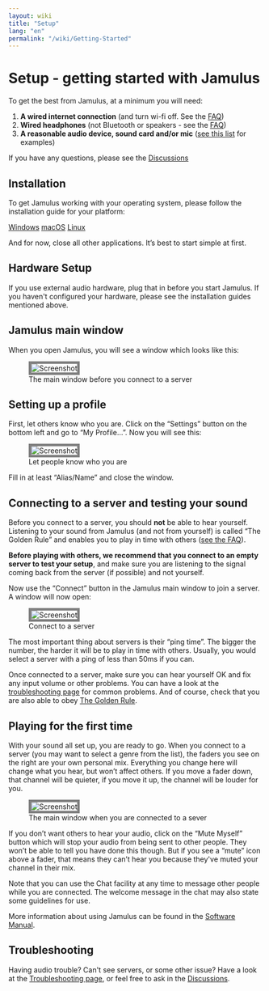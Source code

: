 ```yaml
---
layout: wiki
title: "Setup"
lang: "en"
permalink: "/wiki/Getting-Started"
---
```


# Setup - getting started with Jamulus

To get the best from Jamulus, at a minimum you will need:

1. **A wired internet connection** (and turn wi-fi off. See the [FAQ](/wiki/FAQ#why-shouldnt-i-use-wireless-equipment))
1. **Wired headphones** (not Bluetooth or speakers - see the [FAQ](/wiki/FAQ#why-shouldnt-i-use-wireless-equipment))
1. **A reasonable audio device, sound card and/or mic** ([see this list](/kb/2021/01/05/Jamulus-Sound-Devices.html) for examples)

If you have any questions, please see the [Discussions](https://github.com/jamulussoftware/jamulus/discussions)

## Installation

To get Jamulus working with your operating system, please follow the installation guide for your platform:

<div class="fx-row fx-row-start-xs button-container">
    <a href="Installation-for-Windows" class="button fx-col-100-xs">Windows</a>
    <a href="Installation-for-Macintosh" class="button fx-col-100-xs">macOS</a>
    <a href= "Installation-for-Linux" class="button fx-col-100-xs">Linux</a>
</div>

And for now, close all other applications. It’s best to start simple at first.

## Hardware Setup

If you use external audio hardware, plug that in before you start Jamulus. If you haven't configured your hardware, please see the installation guides mentioned above.

## Jamulus main window

When you open Jamulus, you will see a window which looks like this:

<figure>
  <img src="{{site.url}}/assets/img/en-screenshots/main-screen-default.png" loading="lazy" alt="Screenshot" style="border: 5px solid grey;">
  <figcaption>The main window before you connect to a server</figcaption>
</figure>


## Setting up a profile

First, let others know who you are. Click on the “Settings” button on the bottom left and go to “My Profile…”. Now you will see this:

<figure>
  <img src="{{site.url}}/assets/img/en-screenshots/settings-profile.png" loading="lazy" alt="Screenshot" style="border: 5px solid grey;">
  <figcaption>Let people know who you are</figcaption>
</figure>


Fill in at least “Alias/Name” and close the window.

## Connecting to a server and testing your sound

Before you connect to a server, you should **not** be able to hear yourself.  Listening to your sound from Jamulus (and not from yourself) is called “The Golden Rule” and enables you to play in time with others ([see the FAQ](/wiki/FAQ#why-should-i-not-listen-to-my-own-signal)).

**Before playing with others, we recommend that you connect to an empty server to test your setup**, and make sure you are listening to the signal coming back from the server (if possible) and not yourself.

Now use the “Connect” button in the Jamulus main window to join a server. A window will now open:

<figure>
  <img src="{{site.url}}/assets/img/en-screenshots/connection-setup-window.png" loading="lazy" alt="Screenshot" style="border: 5px solid grey;">
  <figcaption>Connect to a server</figcaption>
</figure>

The most important thing about servers is their “ping time”. The bigger the number, the harder it will be to play in time with others. Usually, you would select a server with a ping of less than 50ms if you can.

Once connected to a server, make sure you can hear yourself OK and fix any input volume or other problems. You can have a look at the [troubleshooting page](/wiki/Client-Troubleshooting) for common problems. And of course, check that you are also able to obey [The Golden Rule](/wiki/Client-Troubleshooting#you-all-sound-ok-but-its-difficult-to-keep-together).

## Playing for the first time

With your sound all set up, you are ready to go. When you connect to a server (you may want to select a genre from the list), the faders you see on the right are your own personal mix. Everything you change here will change what you hear, but won’t affect others. If you move a fader down, that channel will be quieter, if you move it up, the channel will be louder for you.

<figure>
  <img src="{{site.url}}/assets/img/en-screenshots/main-screen-medium.png" loading="lazy" alt="Screenshot" style="border: 5px solid grey;">
  <figcaption>The main window when you are connected to a sever</figcaption>
</figure>

If you don’t want others to hear your audio, click on the “Mute Myself” button which will stop your audio from being sent to other people. They won’t be able to tell you have done this though. But if you see a “mute” icon above a fader, that means they can’t hear you because they've muted your channel in their mix.

Note that you can use the Chat facility at any time to message other people while you are connected. The welcome message in the chat may also state some guidelines for use.

More information about using Jamulus can be found in the [Software Manual](/wiki/Software-Manual).

## Troubleshooting

Having audio trouble? Can't see servers, or some other issue? Have a look at the [Troubleshooting page](/wiki/Client-Troubleshooting), or feel free to ask in the [Discussions](https://github.com/jamulussoftware/jamulus/discussions).
